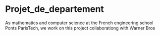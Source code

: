 # Projet_de_departement
As mathematics and computer science at the French engineering school Ponts ParisTech, we work on this project collaborationg with Warner Bros
